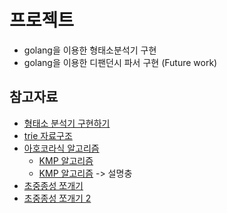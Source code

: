 # 프로젝트
- golang을 이용한 형태소분석기 구현
- golang을 이용한 디팬던시 파서 구현 (Future work)

## 참고자료
- [형태소 분석기 구현하기](https://bab2min.tistory.com/561?category=686456)
- [trie 자료구조](https://namu.wiki/w/%ED%8A%B8%EB%9D%BC%EC%9D%B4)
- [아호코라식 알고리즘](https://www.slideshare.net/ssuser81b91b/ahocorasick-algorithm)
  - [KMP 알고리즘](http://bowbowbow.tistory.com/6)
  - [KMP 알고리즘](http://koosaga.com/156) -> 설명충
- [초중종성 쪼개기](http://hanpsy.tistory.com/2)
- [초중종성 쪼개기 2](https://gist.github.com/thirdj/5333532)
